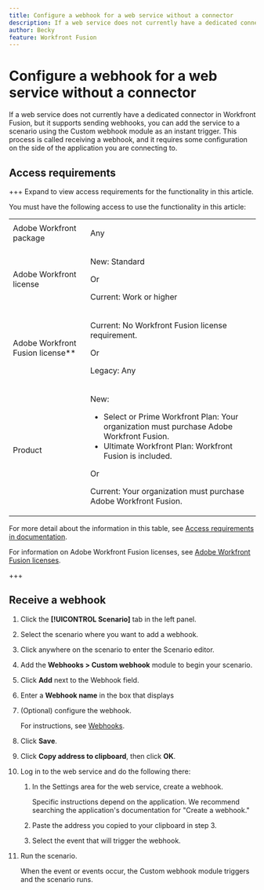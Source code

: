 ```yaml
---
title: Configure a webhook for a web service without a connector
description: If a web service does not currently have a dedicated connector in Workfront Fusion, but it supports sending webhooks, you can add the service to a scenario using the Custom webhook module as an instant trigger.
author: Becky
feature: Workfront Fusion
---
```

# Configure a webhook for a web service without a connector

If a web service does not currently have a dedicated connector in Workfront Fusion, but it supports sending webhooks, you can add the service to a scenario using the Custom webhook module as an instant trigger. This process is called receiving a webhook, and it requires some configuration on the side of the application you are connecting to.

## Access requirements

+++ Expand to view access requirements for the functionality in this article.

You must have the following access to use the functionality in this article:

<table style="table-layout:auto">
 <col> 
 <col> 
 <tbody> 
  <tr> 
   <td role="rowheader">Adobe Workfront package 
   <td> <p>Any</p> </td> 
  </tr> 
  <tr data-mc-conditions=""> 
   <td role="rowheader">Adobe Workfront license</td> 
   <td> <p>New: Standard</p><p>Or</p><p>Current: Work or higher</p> </td> 
  </tr> 
  <tr> 
   <td role="rowheader">Adobe Workfront Fusion license**</td> 
   <td>
   <p>Current: No Workfront Fusion license requirement.</p>
   <p>Or</p>
   <p>Legacy: Any </p>
   </td> 
  </tr> 
  <tr> 
   <td role="rowheader">Product</td> 
   <td>
   <p>New:</p> <ul><li>Select or Prime Workfront Plan: Your organization must purchase Adobe Workfront Fusion.</li><li>Ultimate Workfront Plan: Workfront Fusion is included.</li></ul>
   <p>Or</p>
   <p>Current: Your organization must purchase Adobe Workfront Fusion.</p>
   </td> 
  </tr>
 </tbody> 
</table>

For more detail about the information in this table, see [Access requirements in documentation](/help/workfront-fusion/set-up-and-manage-workfront-fusion/licensing-operations-overview/access-level-requirements-in-documentation.md).

For information on Adobe Workfront Fusion licenses, see [Adobe Workfront Fusion licenses](/help/workfront-fusion/set-up-and-manage-workfront-fusion/licensing-operations-overview/license-automation-vs-integration.md).

+++

## Receive a webhook

1. Click the **[!UICONTROL Scenario]** tab in the left panel.
1. Select the scenario where you want to add a webhook.
1. Click anywhere on the scenario to enter the Scenario editor.
1. Add the **Webhooks > Custom webhook** module to begin your scenario.
1. Click **Add** next to the Webhook field.
1. Enter a **Webhook name** in the box that displays
1. (Optional) configure the webhook. 

   For instructions, see [Webhooks](/help/workfront-fusion/references/apps-and-modules/universal-connectors/webhooks-updated.md).
   
1. Click **Save**.

1. Click **Copy address to clipboard**, then click **OK**.

1. Log in to the web service and do the following there:

   1. In the Settings area for the web service, create a webhook.

      Specific instructions depend on the application. We recommend searching the application's documentation for "Create a webhook."
   1. Paste the address you copied to your clipboard in step 3.
   1. Select the event that will trigger the webhook.

1. Run the scenario.

   When the event or events occur, the Custom webhook module triggers and the scenario runs.
